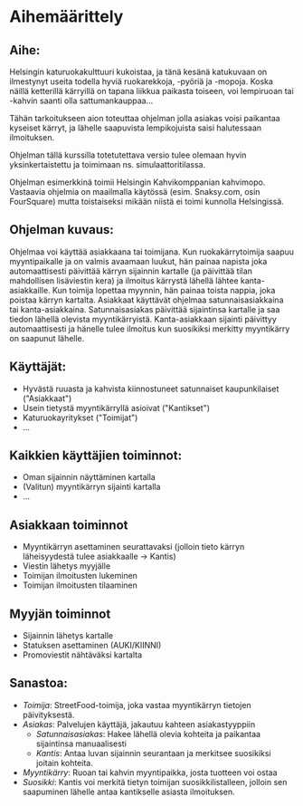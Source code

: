 # Aihemäärittely

## Aihe:

Helsingin katuruokakulttuuri kukoistaa, ja tänä kesänä katukuvaan on ilmestynyt useita todella hyviä ruokarekkoja, -pyöriä ja -mopoja. Koska näillä ketterillä kärryillä on tapana liikkua paikasta toiseen, voi lempiruoan tai -kahvin saanti olla sattumankauppaa...

Tähän tarkoitukseen aion toteuttaa ohjelman jolla asiakas voisi paikantaa kyseiset kärryt, ja lähelle saapuvista lempikojuista saisi halutessaan ilmoituksen.

Ohjelman tällä kurssilla totetutettava versio tulee olemaan hyvin yksinkertaistettu ja toimimaan ns. simulaattoritilassa.

Ohjelman esimerkkinä toimii Helsingin Kahvikomppanian kahvimopo. Vastaavia ohjelmia on maailmalla käytössä (esim. Snaksy.com, osin FourSquare) mutta toistaiseksi mikään niistä ei toimi kunnolla Helsingissä.

## Ohjelman kuvaus:

Ohjelmaa voi käyttää asiakkaana tai toimijana. Kun ruokakärrytoimija saapuu myyntipaikalle ja on valmis avaamaan luukut, hän painaa napista joka automaattisesti päivittää kärryn sijainnin kartalle (ja päivittää tilan mahdollisen lisäviestin kera) ja ilmoitus kärrystä lähellä lähtee kanta-asiakkaille. Kun toimija lopettaa myynnin, hän painaa toista nappia, joka poistaa kärryn kartalta.
Asiakkaat käyttävät ohjelmaa satunnaisasiakkaina tai kanta-asiakkaina. Satunnaisasiakas päivittää sijaintinsa kartalle ja saa tiedon lähellä olevista myyntikärryistä. Kanta-asiakkaan sijainti päivittyy automaattisesti ja hänelle tulee ilmoitus kun suosikiksi merkitty myyntikärry on saapunut lähelle.

## Käyttäjät:

- Hyvästä ruuasta ja kahvista kiinnostuneet satunnaiset kaupunkilaiset ("Asiakkaat")
- Usein tietystä myyntikärryllä asioivat ("Kantikset")
- Katuruokayritykset ("Toimijat")
- ...

## Kaikkien käyttäjien toiminnot:
- Oman sijainnin näyttäminen kartalla
- (Valitun) myyntikärryn sijainti kartalla
- ...

## Asiakkaan toiminnot
- Myyntikärryn asettaminen seurattavaksi (jolloin tieto kärryn läheisyydestä tulee asiakkaalle -> Kantis)
- Viestin lähetys myyjälle
- Toimijan ilmoitusten lukeminen
- Toimijan ilmoitusten tilaaminen 

## Myyjän toiminnot
- Sijainnin lähetys kartalle
- Statuksen asettaminen (AUKI/KIINNI)
- Promoviestit nähtäväksi kartalta

## Sanastoa:
- *Toimija*: StreetFood-toimija, joka vastaa myyntikärryn tietojen päivityksestä.
- *Asiakas*: Palvelujen käyttäjä, jakautuu kahteen asiakastyyppiin
    - *Satunnaisasiakas*: Hakee lähellä olevia kohteita ja paikantaa sijaintinsa manuaalisesti
    - *Kantis*: Antaa luvan sijainnin seurantaan ja merkitsee suosikiksi joitain kohteita.
- *Myyntikärry*: Ruoan tai kahvin myyntipaikka, josta tuotteen voi ostaa
- *Suosikki*: Kantis voi merkitä tietyn toimijan suosikkilistalleen, jolloin sen saapuminen lähelle antaa kantikselle asiasta ilmoituksen.


